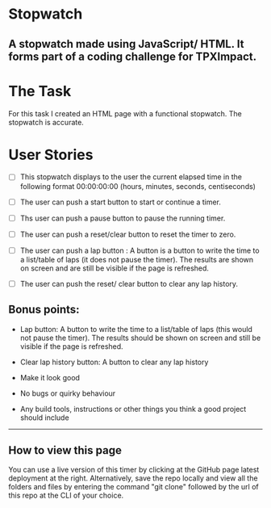 # Stopwatch

## A stopwatch made using JavaScript/ HTML. It forms part of a coding challenge for TPXImpact.

# The Task 

 For this task I created an HTML page with a functional stopwatch. The stopwatch is accurate.

# User Stories

- [ ] This stopwatch displays to the user the current elapsed time in the following format 00:00:00:00 (hours, minutes, seconds, centiseconds)

- [ ] The user can push a start button to start or continue a timer.


- [ ] Ths user can push a pause button to pause the running timer.


- [ ] The user can push a reset/clear button to reset the timer to zero.


- [ ] The user can push a lap button : A button is a button to write the time to a list/table of laps (it does not pause the timer). The results are shown on screen and are still be visible if the page is refreshed.


- [ ] The user can push the reset/ clear button to clear any lap history.

## Bonus points:
* Lap button: A button to write the time to a list/table of laps (this would not pause the timer). The results should be shown on screen and still be visible if the page is refreshed.

* Clear lap history button: A button to clear any lap history

* Make it look good 

* No bugs or quirky behaviour

* Any build tools, instructions or other things you think a good project should include

---

## How to view this page

You can use a live version of this timer by clicking at the GitHub page latest deployment at the right.
Alternatively, save the repo locally and view all the folders and files by entering the command "git clone" followed by the url 
of this repo at the CLI of your choice.


